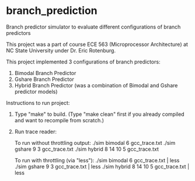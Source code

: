 # branch_prediction
Branch predictor simulator to evaluate different configurations of branch predictors

This project was a part of course ECE 563 (Microprocessor Architecture) at NC State University under Dr. Eric Rotenburg.

This project implemented 3 configurations of branch predictors:
1. Bimodal Branch Predictor
2. Gshare Branch Predictor
3. Hybrid Branch Predictor (was a combination of Bimodal and Gshare predictor models)


Instructions to run project:
1. Type "make" to build.  (Type "make clean" first if you already compiled and want to recompile from scratch.)

2. Run trace reader:

   To run without throttling output:
   ./sim bimodal 6 gcc_trace.txt
   ./sim gshare 9 3 gcc_trace.txt
   ./sim hybrid 8 14 10 5 gcc_trace.txt

   To run with throttling (via "less"):
   ./sim bimodal 6 gcc_trace.txt | less
   ./sim gshare 9 3 gcc_trace.txt | less
   ./sim hybrid 8 14 10 5 gcc_trace.txt | less

